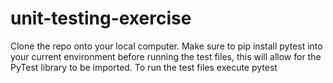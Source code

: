 # unit-testing-exercise
Clone the repo onto your local computer. 
Make sure to pip install pytest  into your current environment before running the test files, this will allow for the PyTest library to be imported.
To run the test files execute pytest <filename>
